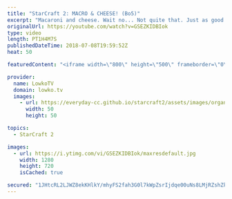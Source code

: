```yaml
---
title: "StarCraft 2: MACRO & CHEESE! (Bo5)"
excerpt: "Macaroni and cheese. Wait no... Not quite that. Just as good though! Subscribe for more videos: http://lowko.tv/youtube Epic Long Macro Game: https://goo.gl/Ziukcf  An epic best-of-5 series of StarCraft 2 between Rogue and KeeN. In these games, both players play a variety of strategies and it turns into"
originalUrl: https://youtube.com/watch?v=GSEZKIDBIok
type: video
length: PT1H4M7S
publishedDateTime: 2018-07-08T19:59:52Z
heat: 50

featuredContent: "<iframe width=\"800\" height=\"500\" frameborder=\"0\" src=\"https://www.youtube.com/embed/GSEZKIDBIok\" allow=\"accelerometer; autoplay; encrypted-media; gyroscope; picture-in-picture\" allowfullscreen></iframe>"

provider:
  name: LowkoTV
  domain: lowko.tv
  images:
    - url: https://everyday-cc.github.io/starcraft2/assets/images/organizations/lowko.tv-50x50.jpg
      width: 50
      height: 50

topics:
  - StarCraft 2

images:
  - url: https://i.ytimg.com/vi/GSEZKIDBIok/maxresdefault.jpg
    width: 1280
    height: 720
    isCached: true

secured: "1JHtcRL2LJWZ8ekKHlkY/mhyFS2fah3G0l7kWpZsrIjdqe00uNs8LMjRZshZk2dcJgWp8wP7qm53jgkIXFGgBavBktOkfY40Mm5u/0FUIWxHv7ByLXnYd98vLjDT7m+KV5l8FIAep/YvSpa4cxwGnPfV8kxCkQ6cYxCKDhrvVk2rspFvrrzn9IYM2wn2koMSNgECXcyAHvdMsBkZpEFwWPAOt2kbZLhs6k1AJsNsYws6HZUfzqU234tuVIqQAGSE4k8x3+rbvmuG3K9GMY1fgoA9+bDLqllTQ4b5savN0BsvK/tEygpmJTJZ6STbNO+EfVkhG3lqGeJ2N2q3v3xxqmbg5140ChF4yNeSVSbgfTIiwD2rDNa6dz114j0WGLongTKV1YCvGGgdunHqtlWPB6CKxTF10QZFhtAWKl00k8hKbIf1YbfGzBM8TKSkDGYm;rkU9sxaRoDCCY1jIr1XgIg=="
---
```


